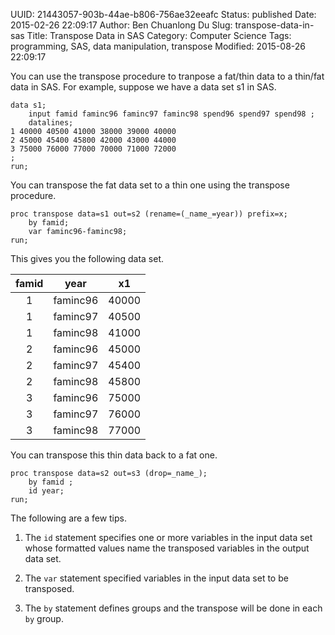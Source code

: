 UUID: 21443057-903b-44ae-b806-756ae32eeafc
Status: published
Date: 2015-02-26 22:09:17
Author: Ben Chuanlong Du
Slug: transpose-data-in-sas
Title: Transpose Data in SAS
Category: Computer Science
Tags: programming, SAS, data manipulation, transpose
Modified: 2015-08-26 22:09:17

You can use the transpose procedure to tranpose a fat/thin data to a thin/fat data in SAS.
For example, 
suppose we have a data set s1 in SAS.

```SAS
data s1; 
    input famid faminc96 faminc97 faminc98 spend96 spend97 spend98 ; 
    datalines; 
1 40000 40500 41000 38000 39000 40000 
2 45000 45400 45800 42000 43000 44000 
3 75000 76000 77000 70000 71000 72000 
; 
run;
```
You can transpose the fat data set to a thin one using the transpose procedure.

```SAS
proc transpose data=s1 out=s2 (rename=(_name_=year)) prefix=x;
    by famid;
    var faminc96-faminc98;
run;
```
This gives you the following data set.

|famid|year|x1|
|:-----:|:----:|:----:|
|1|faminc96|40000|
|1|faminc97|40500|
|1|faminc98|41000|
|2|faminc96|45000|
|2|faminc97|45400|
|2|faminc98|45800|
|3|faminc96|75000|
|3|faminc97|76000|
|3|faminc98|77000|

You can transpose this thin data back to a fat one. 
```SAS
proc transpose data=s2 out=s3 (drop=_name_);
    by famid ;
	id year;
run;
```
The following are a few tips.

1. The `id` statement specifies one or more variables in the input data set 
whose formatted values name the transposed variables in the output data set.

2. The `var` statement specified variables in the input data set to be transposed. 

3. The `by` statement defines groups and the transpose will be done in each `by` group.
